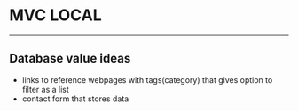 # MVC LOCAL



<hr>

## Database value ideas

* links to reference webpages with tags(category) that gives option to filter as a list
* contact form that stores data
